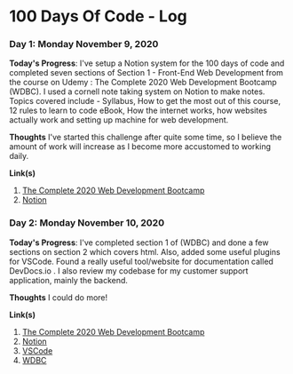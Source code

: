 # 100 Days Of Code - Log

### Day 1: Monday November 9, 2020

**Today's Progress**: I've setup a Notion system for the 100 days of code and completed seven sections of Section 1 - Front-End Web Development from the course on Udemy : The Complete 2020 Web Development Bootcamp (WDBC). I used a cornell note taking system on Notion to make notes. Topics covered include - Syllabus, How to get the most out of this course, 12 rules to learn to code eBook, How the internet works, how websites actually work and setting up machine for web development.

**Thoughts** I've started this challenge after quite some time, so I believe the amount of work will increase as I become more accustomed to working daily.

**Link(s)**
1. [The Complete 2020 Web Development Bootcamp](https://www.udemy.com/course/the-complete-web-development-bootcamp/)
2. [Notion](https://www.notion.so/)

### Day 2: Monday November 10, 2020

**Today's Progress**: I've completed section 1 of (WDBC) and done a few sections on section 2 which covers html. Also, added some useful plugins for VSCode. Found a really useful tool/website for documentation called DevDocs.io . I also review my codebase for my customer support application, mainly the backend.

**Thoughts** I could do more!

**Link(s)**
1. [The Complete 2020 Web Development Bootcamp](https://www.udemy.com/course/the-complete-web-development-bootcamp/)
2. [Notion](https://www.notion.so/)
3. [VSCode](https://code.visualstudio.com/)
4. [WDBC](https://github.com/mcaiox/WDBC)
